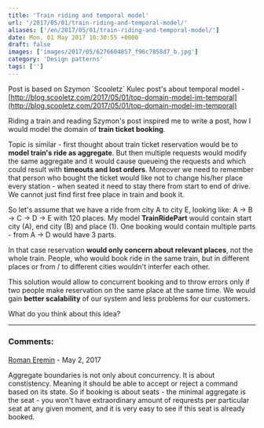 ```yaml
---
title: 'Train riding and temporal model'
url: '/2017/05/01/train-riding-and-temporal-model/'
aliases: ['/en/2017/05/01/train-riding-and-temporal-model/']
date: Mon, 01 May 2017 10:30:55 +0000
draft: false
images: ['images/2017/05/6276604857_f96c7858d7_b.jpg']
category: 'Design patterns'
tags: ['']
---
```


Post is based on Szymon \`Scooletz\` Kulec post's about temporal model - [http://blog.scooletz.com/2017/05/01/top-domain-model-im-temporal](http://blog.scooletz.com/2017/05/01/top-domain-model-im-temporal)

Riding a train and reading Szymon's post inspired me to write a post, how I would model the domain of **train ticket booking**.

Topic is similar - first thought about train ticket reservation would be to **model train's ride as aggregate**. But then multiple requests would modify the same aggregate and it would cause queueing the requests and which could result with **timeouts and lost orders**. Moreover we need to remember that person who bought the ticket would like not to change his/her place every station - when seated it need to stay there from start to end of drive. We cannot just find first free place in train and book it.

So let's assume that we have a ride from city A to city E, looking like: A -> B -> C -> D -> E with 120 places. My model **TrainRidePart** would contain start city (A), end city (B) and place (1). One booking would contain multiple parts - from A -> D would have 3 parts. 

In that case reservation **would only concern about relevant places**, not the whole train. People, who would book ride in the same train, but in different places or from / to different cities wouldn't interfer each other.

This solution would allow to concurrent booking and to throw errors only if two people make reservation on the same place at the same time. We would gain **better scalability** of our system and less problems for our customers.

What do you think about this idea?

---
### Comments:
#### 
[Roman Eremin]( "roman.eremin@gmail.com") - <time datetime="2017-05-02 18:50:00">May 2, 2017</time>

Aggregate boundaries is not only about concurrency. It is about constistency. Meaning it should be able to accept or reject a command based on its state. So if booking is about seats - the minimal aggregate is the seat - you won't have extraordinary amount of requrests per particular seat at any given moment, and it is very easy to see if this seat is already booked.
